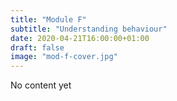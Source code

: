 ```yaml
---
title: "Module F"
subtitle: "Understanding behaviour"
date: 2020-04-21T16:00:00+01:00
draft: false
image: "mod-f-cover.jpg"
---
```


No content yet
